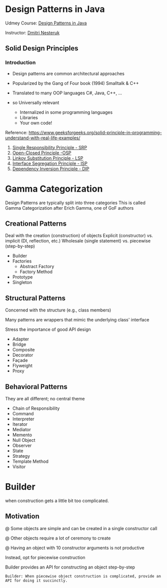 # Design Patterns in Java

Udmey Course: [Design Patterns in Java](https://www.udemy.com/course/design-patterns-java/?couponCode=ST18MT62524)

Instructor: [Dmitri Nesteruk](https://www.udemy.com/course/design-patterns-java/?couponCode=ST18MT62524#instructor-1)

## Solid Design Principles

### Introduction

- Design patterns are common architectural approaches
- Popularized by the Gang of Four book (1994)
  Smalltalk & C++
- Translated to many OOP languages C#, Java, C++, ...
- so Universally relevant

  - Internalized in some programming languages
  - Libraries
  - Your own code!

Reference: https://www.geeksforgeeks.org/solid-principle-in-programming-understand-with-real-life-examples/

1. [Single Responsibility Principle - SRP](./notes/design-principles/SRP.md)
2. [Open-Closed Principle -OSP](./notes/design-principles/OCP.md.md)
3. [Linkov Substitution Principle - LSP](./notes/design-principles/LSP.md)
4. [Interface Segregation Principle - ISP](./notes/design-principles/ISP.md)
5. [Dependency Inversion Principle - DIP](./notes/design-principles/DIP.md)

# Gamma Categorization

Design Patterns are typically split into three categories
This is called Gamma Categorization after Erich Gamma, one of GoF authors

## Creational Patterns

Deal with the creation (construction) of objects
Explicit (constructor) vs. implicit (DI, reflection, etc.)
Wholesale (single statement) vs. piecewise (step-by-step)

- Builder
- Factories
  - Abstract Factory
  - Factory Method
- Prototype
- Singleton

## Structural Patterns

Concerned with the structure (e.g., class members)

Many patterns are wrappers that mimic the underlying class' interface

Stress the importance of good API design

- Adapter
- Bridge
- Composite
- Decorator
- Façade
- Flyweight
- Proxy

## Behavioral Patterns

They are all different; no central theme

- Chain of Responsibility
- Command
- Interpreter
- Iterator
- Mediator
- Memento
- Null Object
- Observer
- State
- Strategy
- Template Method
- Visitor

# Builder

when construction gets a little bit too complicated.

## Motivation

@ Some objects are simple and can be created in a single constructor call

@ Other objects require a lot of ceremony to create

@ Having an object with 10 constructor arguments is not productive

Instead, opt for piecewise construction

Builder provides an API for constructing an object step-by-step

```text
Builder: When piecewise object construction is complicated, provide an API for doing it succinctly.
```
